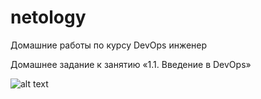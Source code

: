 # netology
Домашние работы по курсу DevOps инженер


Домашнее задание к занятию «1.1. Введение в DevOps»

![alt text](https://disk.yandex.ru/i/BIPcbs8kLDE5kA)

